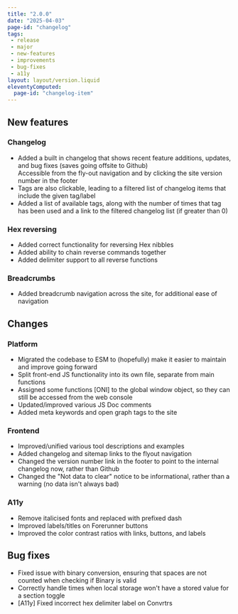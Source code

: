 ```yaml
---
title: "2.0.0"
date: "2025-04-03"
page-id: "changelog"
tags: 
 - release
 - major
 - new-features
 - improvements
 - bug-fixes
 - a11y
layout: layout/version.liquid
eleventyComputed:
  page-id: "changelog-item"
---
```

## New features
### Changelog
- Added a built in changelog that shows recent feature additions, updates, and bug fixes (saves going offsite to Github)  
Accessible from the fly-out navigation and by clicking the site version number in the footer
- Tags are also clickable, leading to a filtered list of changelog items that include the given tag/label
- Added a list of available tags, along with the number of times that tag has been used and a link to the filtered changelog list (if greater than 0)
### Hex reversing
- Added correct functionality for reversing Hex nibbles
- Added ability to chain reverse commands together
- Added delimiter support to all reverse functions
### Breadcrumbs
- Added breadcrumb navigation across the site, for additional ease of navigation

## Changes
### Platform
- Migrated the codebase to ESM to (hopefully) make it easier to maintain and improve going forward
- Split front-end JS functionality into its own file, separate from main functions
- Assigned some functions [ONI] to the global window object, so they can still be accessed from the web console
- Updated/improved various JS Doc comments
- Added meta keywords and open graph tags to the site
### Frontend
- Improved/unified various tool descriptions and examples
- Added changelog and sitemap links to the flyout navigation
- Changed the version number link in the footer to point to the internal changelog now, rather than Github
- Changed the "Not data to clear" notice to be informational, rather than a warning (no data isn't always bad)
### A11y
- Remove italicised fonts and replaced with prefixed dash
- Improved labels/titles on Forerunner buttons
- Improved the color contrast ratios with links, buttons, and labels

## Bug fixes
- Fixed issue with binary conversion, ensuring that spaces are not counted when checking if Binary is valid
- Correctly handle times when local storage won't have a stored value for a section toggle
- [A11y] Fixed incorrect hex delimiter label on Convrtrs
